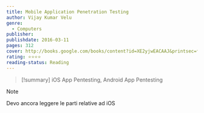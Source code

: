 ```yaml
---
title: Mobile Application Penetration Testing
author: Vijay Kumar Velu
genre:
  - Computers
publisher: 
publishdate: 2016-03-11
pages: 312
cover: http://books.google.com/books/content?id=XE2yjwEACAAJ&printsec=frontcover&img=1&zoom=1&source=gbs_api
rating: ⭐⭐⭐⭐
reading-status: Reading
---
```

>[!summary]
>iOS App Pentesting, Android App Pentesting

>[!note]
>Devo ancora leggere le parti relative ad iOS
